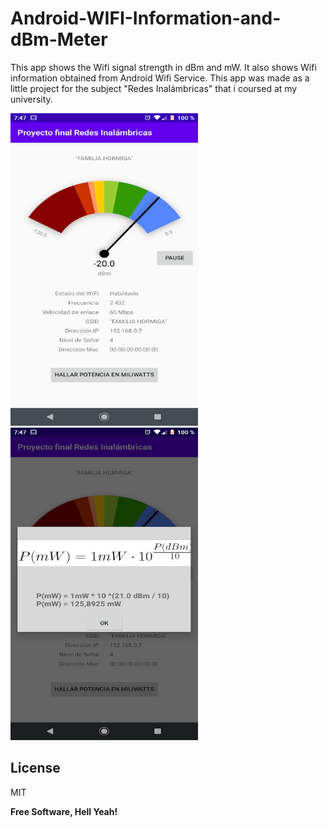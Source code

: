 # Android-WIFI-Information-and-dBm-Meter


This app shows the Wifi signal strength in dBm and mW. It also shows Wifi information obtained from Android Wifi Service.
This app was made as a little project for the subject "Redes Inalámbricas" that i coursed at my university. 

<img src="images/0.jpg" width="300" height="500">
<img src="images/1.jpg" width="300" height="500">

License
----

MIT


**Free Software, Hell Yeah!**
